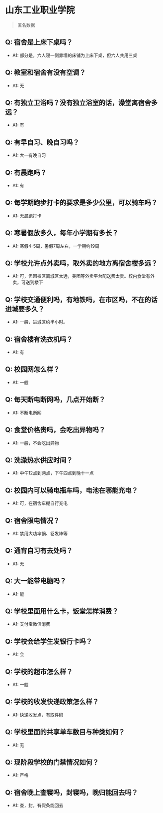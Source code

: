 # 山东工业职业学院
> 匿名数据
## Q: 宿舍是上床下桌吗？
- A1: 部分是，六人寝一侧靠墙的床铺为上床下桌，但六人共用三桌
## Q: 教室和宿舍有没有空调？
- A1: 无
## Q: 有独立卫浴吗？没有独立浴室的话，澡堂离宿舍多远？
- A1: 有
## Q: 有早自习、晚自习吗？
- A1: 大一有晚自习
## Q: 有晨跑吗？
- A1: 有
## Q: 每学期跑步打卡的要求是多少公里，可以骑车吗？
- A1: 无晨跑打卡
## Q: 寒暑假放多久，每年小学期有多长？
- A1: 寒假4-5周，暑假7周左右，一学期约19周
## Q: 学校允许点外卖吗，取外卖的地方离宿舍楼多远？
- A1: 可，但因校区离城区太远，美团等外卖平台配送费太贵。校内食堂有外卖，可送到楼下
## Q: 学校交通便利吗，有地铁吗，在市区吗，不在的话进城要多久？
- A1: 一般，进城区约半小时。
## Q: 宿舍楼有洗衣机吗？
- A1: 有
## Q: 校园网怎么样？
- A1: 一般
## Q: 每天断电断网吗，几点开始断？
- A1: 不断电断网
## Q: 食堂价格贵吗，会吃出异物吗？
- A1: 一般，不会吃出异物
## Q: 洗澡热水供应时间？
- A1: 中午12点到两点，下午四点到晚十一点
## Q: 校园内可以骑电瓶车吗，电池在哪能充电？
- A1: 可，在宿舍车棚自行充电
## Q: 宿舍限电情况？
- A1: 禁用大功率锅、卷发棒等
## Q: 通宵自习有去处吗？
- A1: 无
## Q: 大一能带电脑吗？
- A1: 能
## Q: 学校里面用什么卡，饭堂怎样消费？
- A1: 支付宝微信消费
## Q: 学校会给学生发银行卡吗？
- A1: 会
## Q: 学校的超市怎么样？
- A1: 一般
## Q: 学校的收发快递政策怎么样？
- A1: 快递收发点，有取件码
## Q: 学校里面的共享单车数目与种类如何？
- A1: 无
## Q: 现阶段学校的门禁情况如何？
- A1: 严格
## Q: 宿舍晚上查寝吗，封寝吗，晚归能回去吗？
- A1: 查，封，有假条能回去